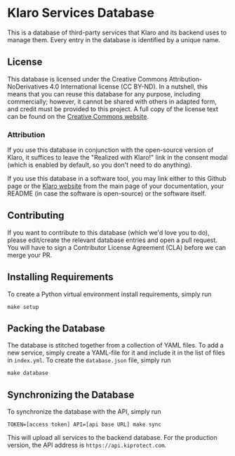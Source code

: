# Klaro Services Database

This is a database of third-party services that Klaro and its backend uses to
manage them. Every entry in the database is identified by a unique name.

## License

This database is licensed under the Creative Commons Attribution-NoDerivatives
4.0 International license (CC BY-ND). In a nutshell, this means that you can reuse
this database for any purpose, including commercially; however, it cannot be shared
with others in adapted form, and credit must be provided to this project. A full
copy of the license text can be found on the [Creative Commons website](https://creativecommons.org/licenses/by-nd/4.0/legalcode).

### Attribution

If you use this database in conjunction with the open-source version of Klaro,
it suffices to leave the "Realized with Klaro!" link in the consent modal
(which is enabled by default, so you don't need to do anything).

If you use this database in a software tool, you may link either to this Github
page or the [Klaro website](https://kiprotect.com/klaro) from the main page
of your documentation, your README (in case the software is open-source) or
the software itself.

## Contributing

If you want to contribute to this database (which we'd love you to do), please
edit/create the relevant database entries and open a pull request. You will
have to sign a Contributor License Agreement (CLA) before we can merge your PR.

## Installing Requirements

To create a Python virtual environment install requirements, simply run

    make setup

## Packing the Database

The database is stitched together from a collection of YAML files. To add a new
service, simply create a YAML-file for it and include it in the list of files
in `index.yml`. To create the `database.json` file, simply run

    make database

## Synchronizing the Database

To synchronize the database with the API, simply run

    TOKEN=[access token] API=[api base URL] make sync

This will upload all services to the backend database. For the production
version, the API address is `https://api.kiprotect.com`.

